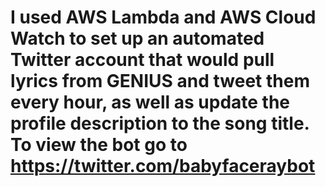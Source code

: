 # I used AWS Lambda and AWS Cloud Watch to set up an automated Twitter account that would pull lyrics from GENIUS and tweet them every hour, as well as update the profile description to the song title. To view the bot go to https://twitter.com/babyfaceraybot

